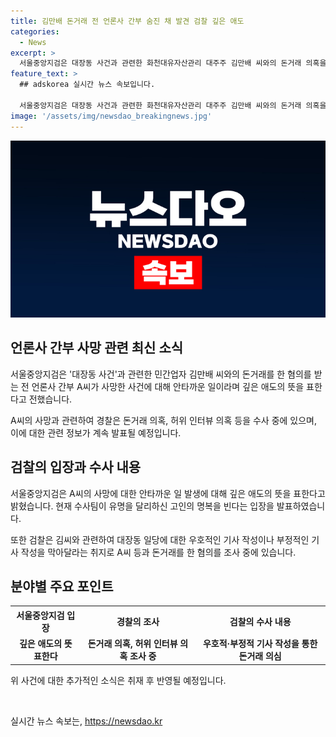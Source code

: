 ```yaml
---
title: 김만배 돈거래 전 언론사 간부 숨진 채 발견 검찰 깊은 애도
categories:
  - News
excerpt: >
  서울중앙지검은 대장동 사건과 관련한 화천대유자산관리 대주주 김만배 씨와의 돈거래 의혹을 수사 중이며, 전 언론사 간부가 사망한 상황에서 깊은 애도의 뜻을 표한다고 전했다. 고인 A씨는 김씨로부터 돈을 빌린 후 사직되었으며, 김씨가 언론사 간부들과 돈거래를 했을 가능성도 조사 중이다. ※ 우울감 등에 대한 상담은 ☎109에서 24시간 받을 수 있다.
feature_text: >
  ## adskorea 실시간 뉴스 속보입니다.

  서울중앙지검은 대장동 사건과 관련한 화천대유자산관리 대주주 김만배 씨와의 돈거래 의혹을 수사 중이며, 전 언론사 간부가 사망한 상황에서 깊은 애도의 뜻을 표한다고 전했다. 고인 A씨는 김씨로부터 돈을 빌린 후 사직되었으며, 김씨가 언론사 간부들과 돈거래를 했을 가능성도 조사 중이다. ※ 우울감 등에 대한 상담은 ☎109에서 24시간 받을 수 있다.
image: '/assets/img/newsdao_breakingnews.jpg'
---
```


<p><img src="/assets/img/newsdao_breakingnews.jpg" alt="adskorea 속보" /></p>

<h2 data-ke-size="size26">언론사 간부 사망 관련 최신 소식</h2>

<p data-ke-size="size16">서울중앙지검은 '대장동 사건'과 관련한 민간업자 김만배 씨와의 돈거래를 한 혐의를 받는 전 언론사 간부 A씨가 사망한 사건에 대해 안타까운 일이라며 깊은 애도의 뜻을 표한다고 전했습니다.</p>

<p data-ke-size="size16">A씨의 사망과 관련하여 경찰은 돈거래 의혹, 허위 인터뷰 의혹 등을 수사 중에 있으며, 이에 대한 관련 정보가 계속 발표될 예정입니다.</p>

<h2 data-ke-size="size26">검찰의 입장과 수사 내용</h2>

<p data-ke-size="size16">서울중앙지검은 A씨의 사망에 대한 안타까운 일 발생에 대해 깊은 애도의 뜻을 표한다고 밝혔습니다. 현재 수사팀이 유명을 달리하신 고인의 명복을 빈다는 입장을 발표하였습니다.</p>

<p data-ke-size="size16">또한 검찰은 김씨와 관련하여 대장동 일당에 대한 우호적인 기사 작성이나 부정적인 기사 작성을 막아달라는 취지로 A씨 등과 돈거래를 한 혐의를 조사 중에 있습니다.</p>

<h2 data-ke-size="size26">분야별 주요 포인트</h2>

<table>
  <tr>
    <th>서울중앙지검 입장</th>
    <th>경찰의 조사</th>
    <th>검찰의 수사 내용</th>
  </tr>
  <tr>
    <td style="text-align: center; height: 17px;"><b>깊은 애도의 뜻 표한다</b></td>
    <td style="text-align: center; height: 17px;"><b>돈거래 의혹, 허위 인터뷰 의혹 조사 중</b></td>
    <td style="text-align: center; height: 17px;"><b>우호적·부정적 기사 작성을 통한 돈거래 의심</b></td>
  </tr>
</table>

<p data-ke-size="size16">위 사건에 대한 추가적인 소식은 취재 후 반영될 예정입니다.</p>

<p data-ke-size="size16">&nbsp;</p>
실시간 뉴스 속보는, <a href="https://newsdao.kr" rel="dofollow">https://newsdao.kr</a>


